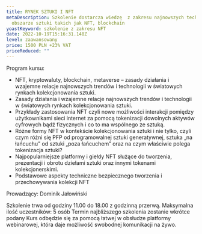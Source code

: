 ```yaml
---
title: RYNEK SZTUKI I NFT
metaDescription: Szkolenie dostarcza wiedzę  z zakresu najnowszych technologii w
  obszarze sztuki takich jak NFT, blockchain
yoastKeyword: szkolenie z zakresu NFT
date: 2022-10-19T15:16:31.148Z
level: zaawansowany
price: 1500 PLN +23% VAT
priceReduced: ""
---
```

Program kursu:


* NFT, kryptowaluty, blockchain, metaverse – zasady działania i wzajemne relacje najnowszych trendów i technologii w światowych rynkach kolekcjonowania sztuki.
* Zasady działania i wzajemne relacje najnowszych trendów i technologii w światowych rynkach kolekcjonowania sztuki.
* Przykłady zastosowania NFT czyli nowe możliwości interakcji pomiędzy użytkownikami sieci internet za pomocą tokenizacji dowolnych aktywów cyfrowych bądź fizycznych i co to ma wspólnego
  ze sztuką.
* Różne formy NFT w kontekście kolekcjonowania sztuki i nie tylko, czyli czym różni się PFP od programowalnej sztuki generatywnej, sztuka „na łańcuchu” od sztuki „poza łańcuchem” oraz na czym właściwie polega tokenizacja sztuki?
* Najpopularniejsze platformy i giełdy NFT służące do tworzenia, prezentacji i obrotu dziełami sztuki
  oraz innymi tokenami kolekcjonerskimi.
* Podstawowe aspekty techniczne bezpiecznego tworzenia i przechowywania kolekcji NFT



Prowadzący: Dominik Jałowiński

Szkolenie trwa od godziny 11.00 do 18.00 z godzinną przerwą.
Maksymalna ilość uczestników: 5 osób
Termin najbliższego szkolenia zostanie wkrótce podany 
Kurs odbędzie się za pomocą łatwej w obsłudze platformy webinarowej, która daje możliwość
swobodnej komunikacji na żywo.